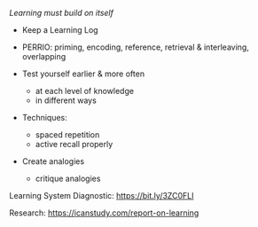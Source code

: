 *Learning must build on itself*
- Keep a Learning Log

- PERRIO: priming, encoding, reference, retrieval & interleaving, overlapping

- Test yourself earlier & more often
	- at each level of knowledge 
	- in different ways

- Techniques:
	- spaced repetition
	- active recall properly 

- Create analogies 
	- critique analogies 

 

Learning System Diagnostic: https://bit.ly/3ZC0FLI

Research: https://icanstudy.com/report-on-learning